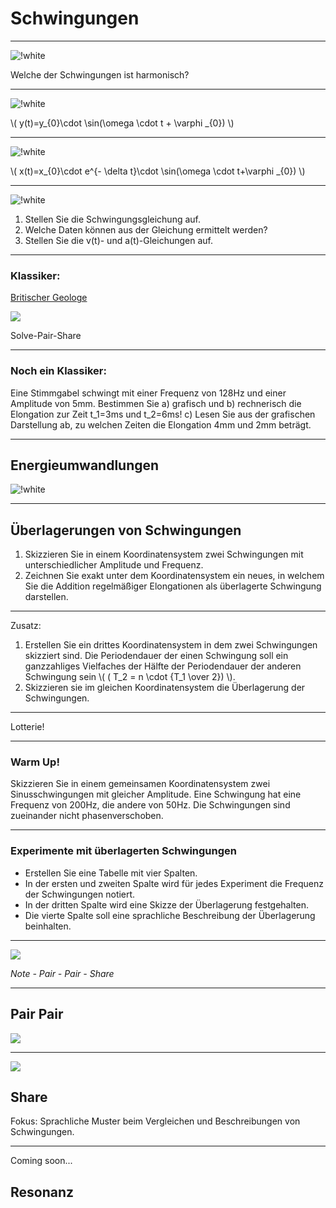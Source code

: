 # Schwingungen

---

![!white](https://upload.wikimedia.org/wikipedia/commons/7/77/Waveforms.svg)

Welche der Schwingungen ist harmonisch?

---

![!white](https://upload.wikimedia.org/wikipedia/commons/f/f8/Schwingungsanimation_nogif.svg)

\\( y(t)=y_{0}\cdot \sin(\omega \cdot t + \varphi _{0}) \\)

---

![!white](https://upload.wikimedia.org/wikipedia/commons/d/d4/Damped_oscillation_graph2.svg)

\\( x(t)=x_{0}\cdot e^{- \delta t}\cdot \sin(\omega \cdot t+\varphi _{0}) \\)

---

![!white](https://www.leifiphysik.de/sites/default/files/images/68e3ca3d64a9b0dae1c85950e65a7d81/992zeit-ort-diagramm_einer_harmonischen_schwingung.svg)

1. Stellen Sie die Schwingungsgleichung auf.
1. Welche Daten können aus der Gleichung ermittelt werden?
1. Stellen Sie die v(t)- und a(t)-Gleichungen auf.

---

### Klassiker:

[Britischer Geologe](https://www.leifiphysik.de/mechanik/mechanische-schwingungen/aufgabe/britischer-geologe)

![](https://www.leifiphysik.de/sites/default/files/images/fbe6531f1c9239ab08d274b96acdb179/992Britischer_Geologe.svg)

Solve-Pair-Share

---

### Noch ein Klassiker:

Eine Stimmgabel schwingt mit einer Frequenz von 128Hz und einer Amplitude von 5mm. Bestimmen Sie a) grafisch und b) rechnerisch die Elongation zur Zeit t_1=3ms und t_2=6ms! c) Lesen Sie aus der grafischen Darstellung ab, zu welchen Zeiten die Elongation 4mm und 2mm beträgt.


---

## Energieumwandlungen

![!white](https://upload.wikimedia.org/wikipedia/commons/f/f8/Schwingungsanimation_nogif.svg)

---

## Überlagerungen von Schwingungen

1. Skizzieren Sie in einem Koordinatensystem zwei Schwingungen mit unterschiedlicher Amplitude und Frequenz.
1222. Zeichnen Sie exakt unter dem Koordinatensystem ein neues, in welchem Sie die Addition regelmäßiger Elongationen als überlagerte Schwingung darstellen.

---

Zusatz:
1. Erstellen Sie ein drittes Koordinatensystem in dem zwei Schwingungen skizziert sind. Die Periodendauer der einen Schwingung soll ein ganzzahliges Vielfaches der Hälfte der Periodendauer der anderen Schwingung sein \\( ( T_2 = n \cdot {T_1 \over 2}) \\).
1. Skizzieren sie im gleichen Koordinatensystem die Überlagerung der Schwingungen.

---

Lotterie!

---

### Warm Up!

Skizzieren Sie in einem gemeinsamen Koordinatensystem zwei Sinusschwingungen mit gleicher Amplitude. Eine Schwingung hat eine Frequenz von 200Hz, die andere von 50Hz. Die Schwingungen sind zueinander nicht phasenverschoben.

---

### Experimente mit überlagerten Schwingungen

- Erstellen Sie eine Tabelle mit vier Spalten. 
- In der ersten und zweiten Spalte wird für jedes Experiment die Frequenz der Schwingungen notiert. 
- In der dritten Spalte wird eine Skizze der Überlagerung festgehalten. 
- Die vierte Spalte soll eine sprachliche Beschreibung der Überlagerung beinhalten.

---

![](https://openclipart.org/image/400px/227550)

*Note - Pair - Pair - Share*

---

## Pair Pair

![](https://upload.wikimedia.org/wikipedia/commons/3/30/Venn0111.svg)

---

![](https://openclipart.org/image/400px/284226)

## Share

Fokus: Sprachliche Muster beim Vergleichen und Beschreibungen von Schwingungen.

---

Coming soon...

## Resonanz